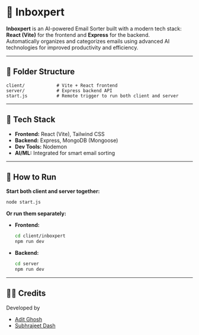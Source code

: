 # 📧 Inboxpert

**Inboxpert** is an AI-powered Email Sorter built with a modern tech stack:  
**React (Vite)** for the frontend and **Express** for the backend.  
Automatically organizes and categorizes emails using advanced AI technologies for improved productivity and efficiency.

---

## 📁 Folder Structure

```
client/            # Vite + React frontend
server/            # Express backend API
start.js           # Remote trigger to run both client and server
```

---

## 🚀 Tech Stack

- **Frontend:** React (Vite), Tailwind CSS
- **Backend:** Express, MongoDB (Mongoose)
- **Dev Tools:** Nodemon
- **AI/ML:** Integrated for smart email sorting

---

## 🏃 How to Run

**Start both client and server together:**
```bash
node start.js
```

**Or run them separately:**

- **Frontend:**
  ```bash
  cd client/inboxpert
  npm run dev
  ```
- **Backend:**
  ```bash
  cd server
  npm run dev
  ```

---

## 👨‍💻 Credits

Developed by  
- [Adit Ghosh](https://github.com/adit-ghosh)  
- [Subhrajeet Dash](https://github.com/subhrajeet900)
